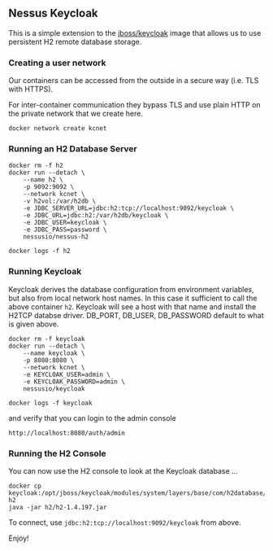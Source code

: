 ## Nessus Keycloak

This is a simple extension to the [jboss/keycloak](https://registry.hub.docker.com/r/jboss/keycloak) image 
that allows us to use persistent H2 remote database storage.
 
### Creating a user network

Our containers can be accessed from the outside in a secure way (i.e. TLS with HTTPS).
 
For inter-container communication they bypass TLS and use plain HTTP on the 
private network that we create here.

```
docker network create kcnet
```

### Running an H2 Database Server

```
docker rm -f h2
docker run --detach \
    --name h2 \
    -p 9092:9092 \
    --network kcnet \
    -v h2vol:/var/h2db \
    -e JDBC_SERVER_URL=jdbc:h2:tcp://localhost:9092/keycloak \
    -e JDBC_URL=jdbc:h2:/var/h2db/keycloak \
    -e JDBC_USER=keycloak \
    -e JDBC_PASS=password \
    nessusio/nessus-h2

docker logs -f h2
```

### Running Keycloak

Keycloak derives the database configuration from environment variables, but also from local network host names.
In this case it sufficient to call the above container `h2`. Keycloak will see a host with that name and install
the H2TCP databse driver. DB_PORT, DB_USER, DB_PASSWORD default to what is given above. 

```
docker rm -f keycloak
docker run --detach \
    --name keycloak \
    -p 8080:8080 \
    --network kcnet \
    -e KEYCLOAK_USER=admin \
    -e KEYCLOAK_PASSWORD=admin \
    nessusio/keycloak 

docker logs -f keycloak
```

and verify that you can login to the admin console

```
http://localhost:8080/auth/admin
```

### Running the H2 Console 

You can now use the H2 console to look at the Keycloak database ...

```
docker cp keycloak:/opt/jboss/keycloak/modules/system/layers/base/com/h2database/h2/main/ h2
java -jar h2/h2-1.4.197.jar
```

To connect, use `jdbc:h2:tcp://localhost:9092/keycloak` from above.

Enjoy!
